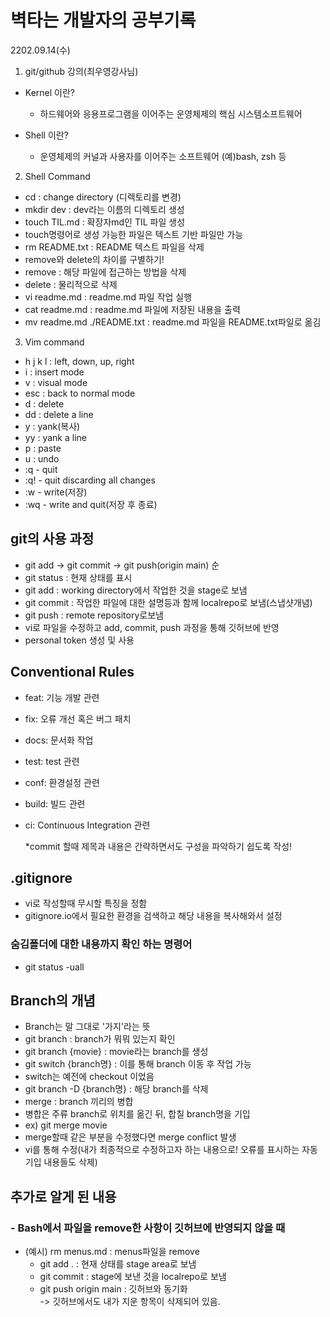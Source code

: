 # 벽타는 개발자의 공부기록


2202.09.14(수)


1. git/github 강의(최우영강사님)

- Kernel 이란?
   - 하드웨어와 응용프로그램을 이어주는 운영체제의 핵심 시스템소프트웨어

- Shell 이란?
   - 운영체제의 커널과 사용자를 이어주는 소프트웨어  (예)bash, zsh 등

2. Shell Command

- cd : change directory (디렉토리를 변경)
- mkdir dev : dev라는 이름의 디렉토리 생성
- touch TIL.md : 확장자md인 TIL 파일 생성
 - touch명령어로 생성 가능한 파일은 텍스트 기반 파일만 가능
- rm README.txt : README 텍스트 파일을 삭제
 - remove와 delete의 차이를 구별하기!
 - remove : 해당 파일에 접근하는 방법을 삭제
 - delete : 물리적으로 삭제
- vi readme.md : readme.md 파일 작업 실행
- cat readme.md : readme.md 파일에 저장된 내용을 출력
- mv readme.md ./README.txt : readme.md 파일을 README.txt파일로 옮김

3. Vim command

- h j k l : left, down, up, right
- i : insert mode
- v : visual mode
- esc : back to normal mode
- d : delete
- dd : delete a line
- y : yank(복사)
- yy : yank a line
- p : paste
- u : undo
- :q - quit
- :q! - quit discarding all changes
- :w - write(저장)
- :wq - write and quit(저장 후 종료)

## git의 사용 과정
- git add -> git commit -> git push(origin main) 순
- git status : 현재 상태를 표시
- git add : working directory에서 작업한 것을 stage로 보냄
- git commit : 작업한 파일에 대한 설명등과 함께 localrepo로 보냄(스냅샷개념)
- git push : remote repository로보냄
- vi로 파일을 수정하고 add, commit, push 과정을 통해 깃허브에 반영
- personal token 생성 및 사용

## Conventional Rules
- feat: 기능 개발 관련
- fix: 오류 개선 혹은 버그 패치
- docs: 문서화 작업
- test: test 관련
- conf: 환경설정 관련
- build: 빌드 관련
- ci: Continuous Integration 관련

    *commit 할때 제목과 내용은 간략하면서도 구성을 파악하기 쉽도록 작성!

## .gitignore
- vi로 작성할때 무시할 특징을 정함
- gitignore.io에서 필요한 환경을 검색하고 해당 내용을 복사해와서 설정

### 숨김폴더에 대한 내용까지 확인 하는 명령어
- git status -uall

## Branch의 개념
- Branch는 말 그대로 '가지'라는 뜻
- git branch : branch가 뭐뭐 있는지 확인
- git branch {movie} : movie라는 branch를 생성
- git switch {branch명} : 이를 통해 branch 이동 후 작업 가능
 - switch는 예전에 checkout 이었음
- git branch -D {branch명} : 해당 branch를 삭제
- merge : branch 끼리의 병합
 - 병합은 주류 branch로 위치를 옮긴 뒤, 합칠 branch명을 기입
 - ex) git merge movie
 - merge할때 같은 부분을 수정했다면 merge conflict 발생
  - vi를 통해 수정(내가 최종적으로 수정하고자 하는 내용으로! 오류를 표시하는 자동 기입 내용들도 삭제)

## 추가로 알게 된 내용
### - Bash에서 파일을 remove한 사항이 깃허브에 반영되지 않을 때
- (예시) rm menus.md : menus파일을 remove
    - git add . : 현재 상태를 stage area로 보냄
    - git commit : stage에 보낸 것을 localrepo로 보냄
    - git push origin main : 깃허브와 동기화<br/>
    -> 깃허브에서도 내가 지운 항목이 삭제되어 있음. 

